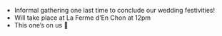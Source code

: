 <ul>
<li>Informal gathering one last time to conclude our wedding festivities!</li>
<li>Will take place at La Ferme d’En Chon at 12pm</li>
<li>This one’s on us 🙂</li>
</ul>


